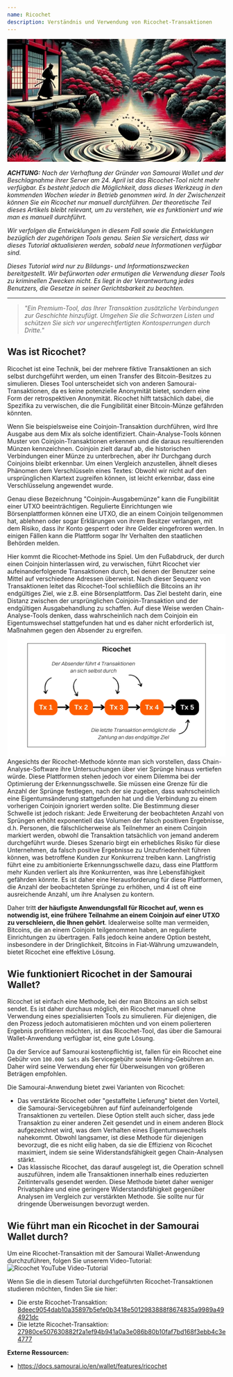 ```yaml
---
name: Ricochet
description: Verständnis und Verwendung von Ricochet-Transaktionen
---
```

![cover ricochet](assets/cover.webp)

***ACHTUNG:** Nach der Verhaftung der Gründer von Samourai Wallet und der Beschlagnahme ihrer Server am 24. April ist das Ricochet-Tool nicht mehr verfügbar. Es besteht jedoch die Möglichkeit, dass dieses Werkzeug in den kommenden Wochen wieder in Betrieb genommen wird. In der Zwischenzeit können Sie ein Ricochet nur manuell durchführen. Der theoretische Teil dieses Artikels bleibt relevant, um zu verstehen, wie es funktioniert und wie man es manuell durchführt.*

_Wir verfolgen die Entwicklungen in diesem Fall sowie die Entwicklungen bezüglich der zugehörigen Tools genau. Seien Sie versichert, dass wir dieses Tutorial aktualisieren werden, sobald neue Informationen verfügbar sind._

_Dieses Tutorial wird nur zu Bildungs- und Informationszwecken bereitgestellt. Wir befürworten oder ermutigen die Verwendung dieser Tools zu kriminellen Zwecken nicht. Es liegt in der Verantwortung jedes Benutzers, die Gesetze in seiner Gerichtsbarkeit zu beachten._

---

> *"Ein Premium-Tool, das Ihrer Transaktion zusätzliche Verbindungen zur Geschichte hinzufügt. Umgehen Sie die Schwarzen Listen und schützen Sie sich vor ungerechtfertigten Kontosperrungen durch Dritte."*

## Was ist Ricochet?
Ricochet ist eine Technik, bei der mehrere fiktive Transaktionen an sich selbst durchgeführt werden, um einen Transfer des Bitcoin-Besitzes zu simulieren. Dieses Tool unterscheidet sich von anderen Samourai-Transaktionen, da es keine potenzielle Anonymität bietet, sondern eine Form der retrospektiven Anonymität. Ricochet hilft tatsächlich dabei, die Spezifika zu verwischen, die die Fungibilität einer Bitcoin-Münze gefährden könnten.

Wenn Sie beispielsweise eine Coinjoin-Transaktion durchführen, wird Ihre Ausgabe aus dem Mix als solche identifiziert. Chain-Analyse-Tools können Muster von Coinjoin-Transaktionen erkennen und die daraus resultierenden Münzen kennzeichnen. Coinjoin zielt darauf ab, die historischen Verbindungen einer Münze zu unterbrechen, aber ihr Durchgang durch Coinjoins bleibt erkennbar. Um einen Vergleich anzustellen, ähnelt dieses Phänomen dem Verschlüsseln eines Textes: Obwohl wir nicht auf den ursprünglichen Klartext zugreifen können, ist leicht erkennbar, dass eine Verschlüsselung angewendet wurde.

Genau diese Bezeichnung "Coinjoin-Ausgabemünze" kann die Fungibilität einer UTXO beeinträchtigen. Regulierte Einrichtungen wie Börsenplattformen können eine UTXO, die an einem Coinjoin teilgenommen hat, ablehnen oder sogar Erklärungen von ihrem Besitzer verlangen, mit dem Risiko, dass ihr Konto gesperrt oder ihre Gelder eingefroren werden. In einigen Fällen kann die Plattform sogar Ihr Verhalten den staatlichen Behörden melden.

Hier kommt die Ricochet-Methode ins Spiel. Um den Fußabdruck, der durch einen Coinjoin hinterlassen wird, zu verwischen, führt Ricochet vier aufeinanderfolgende Transaktionen durch, bei denen der Benutzer seine Mittel auf verschiedene Adressen überweist. Nach dieser Sequenz von Transaktionen leitet das Ricochet-Tool schließlich die Bitcoins an ihr endgültiges Ziel, wie z.B. eine Börsenplattform. Das Ziel besteht darin, eine Distanz zwischen der ursprünglichen Coinjoin-Transaktion und der endgültigen Ausgabehandlung zu schaffen. Auf diese Weise werden Chain-Analyse-Tools denken, dass wahrscheinlich nach dem Coinjoin ein Eigentumswechsel stattgefunden hat und es daher nicht erforderlich ist, Maßnahmen gegen den Absender zu ergreifen.
![ricochet diagram](assets/de/1.webp)
Angesichts der Ricochet-Methode könnte man sich vorstellen, dass Chain-Analyse-Software ihre Untersuchungen über vier Sprünge hinaus vertiefen würde. Diese Plattformen stehen jedoch vor einem Dilemma bei der Optimierung der Erkennungsschwelle. Sie müssen eine Grenze für die Anzahl der Sprünge festlegen, nach der sie zugeben, dass wahrscheinlich eine Eigentumsänderung stattgefunden hat und die Verbindung zu einem vorherigen Coinjoin ignoriert werden sollte. Die Bestimmung dieser Schwelle ist jedoch riskant: Jede Erweiterung der beobachteten Anzahl von Sprüngen erhöht exponentiell das Volumen der falsch positiven Ergebnisse, d.h. Personen, die fälschlicherweise als Teilnehmer an einem Coinjoin markiert werden, obwohl die Transaktion tatsächlich von jemand anderem durchgeführt wurde. Dieses Szenario birgt ein erhebliches Risiko für diese Unternehmen, da falsch positive Ergebnisse zu Unzufriedenheit führen können, was betroffene Kunden zur Konkurrenz treiben kann. Langfristig führt eine zu ambitionierte Erkennungsschwelle dazu, dass eine Plattform mehr Kunden verliert als ihre Konkurrenten, was ihre Lebensfähigkeit gefährden könnte. Es ist daher eine Herausforderung für diese Plattformen, die Anzahl der beobachteten Sprünge zu erhöhen, und 4 ist oft eine ausreichende Anzahl, um ihre Analysen zu kontern.

Daher tritt **der häufigste Anwendungsfall für Ricochet auf, wenn es notwendig ist, eine frühere Teilnahme an einem Coinjoin auf einer UTXO zu verschleiern, die Ihnen gehört**. Idealerweise sollte man vermeiden, Bitcoins, die an einem Coinjoin teilgenommen haben, an regulierte Einrichtungen zu übertragen. Falls jedoch keine andere Option besteht, insbesondere in der Dringlichkeit, Bitcoins in Fiat-Währung umzuwandeln, bietet Ricochet eine effektive Lösung.

## Wie funktioniert Ricochet in der Samourai Wallet?
Ricochet ist einfach eine Methode, bei der man Bitcoins an sich selbst sendet. Es ist daher durchaus möglich, ein Ricochet manuell ohne Verwendung eines spezialisierten Tools zu simulieren. Für diejenigen, die den Prozess jedoch automatisieren möchten und von einem polierteren Ergebnis profitieren möchten, ist das Ricochet-Tool, das über die Samourai Wallet-Anwendung verfügbar ist, eine gute Lösung.

Da der Service auf Samourai kostenpflichtig ist, fallen für ein Ricochet eine Gebühr von `100.000 Sats` als Servicegebühr sowie Mining-Gebühren an. Daher wird seine Verwendung eher für Überweisungen von größeren Beträgen empfohlen.

Die Samourai-Anwendung bietet zwei Varianten von Ricochet:
- Das verstärkte Ricochet oder "gestaffelte Lieferung" bietet den Vorteil, die Samourai-Servicegebühren auf fünf aufeinanderfolgende Transaktionen zu verteilen. Diese Option stellt auch sicher, dass jede Transaktion zu einer anderen Zeit gesendet und in einem anderen Block aufgezeichnet wird, was dem Verhalten eines Eigentumswechsels nahekommt. Obwohl langsamer, ist diese Methode für diejenigen bevorzugt, die es nicht eilig haben, da sie die Effizienz von Ricochet maximiert, indem sie seine Widerstandsfähigkeit gegen Chain-Analysen stärkt.
- Das klassische Ricochet, das darauf ausgelegt ist, die Operation schnell auszuführen, indem alle Transaktionen innerhalb eines reduzierten Zeitintervalls gesendet werden. Diese Methode bietet daher weniger Privatsphäre und eine geringere Widerstandsfähigkeit gegenüber Analysen im Vergleich zur verstärkten Methode. Sie sollte nur für dringende Überweisungen bevorzugt werden.

## Wie führt man ein Ricochet in der Samourai Wallet durch?
Um eine Ricochet-Transaktion mit der Samourai Wallet-Anwendung durchzuführen, folgen Sie unserem Video-Tutorial:
![Ricochet YouTube Video-Tutorial](https://youtu.be/Gsz0zuVo3N4)

Wenn Sie die in diesem Tutorial durchgeführten Ricochet-Transaktionen studieren möchten, finden Sie sie hier:
- Die erste Ricochet-Transaktion: [8deec9054dab10a35897b5efe0b3418e5012983888f8674835a9989a494921dc](https://mempool.space/fr/testnet/tx/8deec9054dab10a35897b5efe0b3418e5012983888f8674835a9989a494921dc)
- Die letzte Ricochet-Transaktion: [27980ce507630882f2a1ef94b941a0a3e086b80b10faf7bd168f3ebb4c3e4777](https://mempool.space/fr/testnet/tx/27980ce507630882f2a1ef94b941a0a3e086b80b10faf7bd168f3ebb4c3e4777)

**Externe Ressourcen:**
- https://docs.samourai.io/en/wallet/features/ricochet
